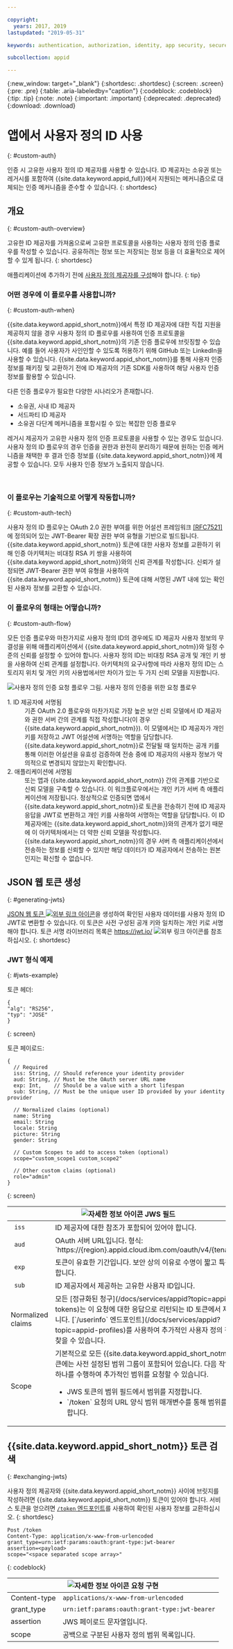 ```yaml
---

copyright:
  years: 2017, 2019
lastupdated: "2019-05-31"

keywords: authentication, authorization, identity, app security, secure, custom, proprietary, 

subcollection: appid

---
```


{:new_window: target="_blank"}
{:shortdesc: .shortdesc}
{:screen: .screen}
{:pre: .pre}
{:table: .aria-labeledby="caption"}
{:codeblock: .codeblock}
{:tip: .tip}
{:note: .note}
{:important: .important}
{:deprecated: .deprecated}
{:download: .download}

# 앱에서 사용자 정의 ID 사용
{: #custom-auth}

인증 시 고유한 사용자 정의 ID 제공자를 사용할 수 있습니다. ID 제공자는 소유권 또는 레거시를 포함하여 {{site.data.keyword.appid_full}}에서 지원되는 메커니즘으로 대체되는 인증 메커니즘을 준수할 수 있습니다.
{: shortdesc}

## 개요
{: #custom-auth-overview}

고유한 ID 제공자를 가져옴으로써 고유한 프로토콜을 사용하는 사용자 정의 인증 플로우를 작성할 수 있습니다. 공유하려는 정보 또는 저장되는 정보 등을 더 효율적으로 제어할 수 있게 됩니다.
{: shortdesc}

애플리케이션에 추가하기 전에 [사용자 정의 제공자를 구성](/docs/services/appid?topic=appid-custom-identity)해야 합니다.
{: tip}

### 어떤 경우에 이 플로우를 사용합니까?
{: #custom-auth-when}

{{site.data.keyword.appid_short_notm}}에서 특정 ID 제공자에 대한 직접 지원을 제공하지 않을 경우 사용자 정의 ID 플로우를 사용하여 인증 프로토콜을 {{site.data.keyword.appid_short_notm}}의 기존 인증 플로우에 브릿징할 수 있습니다. 예를 들어 사용자가 사인인할 수 있도록 허용하기 위해 GitHub 또는 LinkedIn을 사용할 수 있습니다. {{site.data.keyword.appid_short_notm}}를 통해 사용자 인증 정보를 패키징 및 교환하기 전에 ID 제공자의 기존 SDK를 사용하여 해당 사용자 인증 정보를 활용할 수 있습니다.

다른 인증 플로우가 필요한 다양한 시나리오가 존재합니다.

 - 소유권, 사내 ID 제공자 
 - 서드파티 ID 제공자 
 - 소유권 다단계 메커니즘을 포함시킬 수 있는 복잡한 인증 플로우 

레거시 제공자가 고유한 사용자 정의 인증 프로토콜을 사용할 수 있는 경우도 있습니다. 사용자 정의 ID 플로우의 경우 인증을 권한과 완전히 분리하기 때문에 원하는 인증 메커니즘을 채택한 후 결과 인증 정보를 {{site.data.keyword.appid_short_notm}}에 제공할 수 있습니다. 모두 사용자 인증 정보가 노출되지 않습니다.

</br>

### 이 플로우는 기술적으로 어떻게 작동합니까?
{: #custom-auth-tech}

사용자 정의 ID 플로우는 OAuth 2.0 권한 부여를 위한 어설션 프레임워크 [[RFC7521]](https://tools.ietf.org/html/rfc7523#section-2.1)에 정의되어 있는 JWT-Bearer 확장 권한 부여 유형을 기반으로 빌드됩니다. {{site.data.keyword.appid_short_notm}} 토큰에 대한 사용자 정보를 교환하기 위해 인증 아키텍처는 비대칭 RSA 키 쌍을 사용하여 {{site.data.keyword.appid_short_notm}}와의 신뢰 관계를 작성합니다. 신뢰가 설정되면 JWT-Bearer 권한 부여 유형을 사용하여 {{site.data.keyword.appid_short_notm}} 토큰에 대해 서명된 JWT 내에 있는 확인된 사용자 정보를 교환할 수 있습니다.

### 이 플로우의 형태는 어떻습니까?
{: #custom-auth-flow}

모든 인증 플로우와 마찬가지로 사용자 정의 ID의 경우에도 ID 제공자 사용자 정보의 무결성을 위해 애플리케이션에서 {{site.data.keyword.appid_short_notm}}와 일정 수준의 신뢰를 설정할 수 있어야 합니다. 사용자 정의 ID는 비대칭 RSA 공개 및 개인 키 쌍을 사용하여 신뢰 관계를 설정합니다. 아키텍처의 요구사항에 따라 사용자 정의 ID는 스토리지 위치 및 개인 키의 사용법에서만 차이가 있는 두 가지 신뢰 모델을 지원합니다.

![사용자 정의 인증 요청 플로우](images/customauth.png)
그림. 사용자 정의 인증을 위한 요청 플로우

<dl>
  <dt>1. ID 제공자에 서명됨</dt>
    <dd>기존 OAuth 2.0 플로우와 마찬가지로 가장 높은 보안 신뢰 모델에서 ID 제공자와 권한 서버 간의 관계를 직접 작성합니다(이 경우 {{site.data.keyword.appid_short_notm}}). 이 모델에서는 ID 제공자가 개인 키를 저장하고 JWT 어설션에 서명하는 역할을 담당합니다. {{site.data.keyword.appid_short_notm}}로 전달될 때 일치하는 공개 키를 통해 이러한 어설션을 유효성 검증하여 전송 중에 ID 제공자의 사용자 정보가 악의적으로 변경되지 않았는지 확인합니다.</dd>
  <dt>2. 애플리케이션에 서명됨</dt>
    <dd>또는 앱과 {{site.data.keyword.appid_short_notm}} 간의 관계를 기반으로 신뢰 모델을 구축할 수 있습니다. 이 워크플로우에서는 개인 키가 서버 측 애플리케이션에 저장됩니다. 정상적으로 인증되면 앱에서 {{site.data.keyword.appid_short_notm}}로 토큰을 전송하기 전에 ID 제공자 응답을 JWT로 변환하고 개인 키를 사용하여 서명하는 역할을 담당합니다. 이 ID 제공자에는 {{site.data.keyword.appid_short_notm}}와의 관계가 없기 때문에 이 아키텍처에서는 더 약한 신뢰 모델을 작성합니다. {{site.data.keyword.appid_short_notm}}의 경우 서버 측 애플리케이션에서 전송하는 정보를 신뢰할 수 있지만 해당 데이터가 ID 제공자에서 전송하는 원본인지는 확신할 수 없습니다.</dd>
</dl>


## JSON 웹 토큰 생성
{: #generating-jwts}

<a href="https://tools.ietf.org/html/rfc7515" target="blank">JSON 웹 토큰 <img src="../../icons/launch-glyph.svg" alt="외부 링크 아이콘"></a>을 생성하여 확인된 사용자 데이터를 사용자 정의 ID JWT로 변환할 수 있습니다. 이 토큰은 사전 구성된 공개 키와 일치하는 개인 키로 서명해야 합니다. 
토큰 서명 라이브러리 목록은 <a href="https://jwt.io/" target="blank">https://jwt.io/ <img src="../../icons/launch-glyph.svg" alt="외부 링크 아이콘"></a>를 참조하십시오.
{: shortdesc}

### JWT 형식 예제
{: #jwts-example}

토큰 헤더:
  ```
  {
  "alg": "RS256",
  "typ": "JOSE"
  }
  ```
  {: screen}

토큰 페이로드:
  ```
  {
    // Required
    iss: String, // Should reference your identity provider
    aud: String, // Must be the OAuth server URL name
    exp: Int,    // Should be a value with a short lifespan
    sub: String, // Must be the unique user ID provided by your identity provider

    // Normalized claims (optional)
    name: String
    email: String
    locale: String
    picture: String
    gender: String

    // Custom Scopes to add to access token (optional)
    scope="custom_scope1 custom_scope2"

    // Other custom claims (optional)
    role="admin"
  }
  ```
  {: screen}

  <table>
  <thead>
    <th colspan=2><img src="images/idea.png" alt="자세한 정보 아이콘"/> JWS 필드</th>
  </thead>
  <tbody>
    <tr>
      <td><code> iss </code></td>
      <td>ID 제공자에 대한 참조가 포함되어 있어야 합니다.</td>
    </tr>
    <tr>
      <td><code> aud </code></td>
      <td>OAuth 서버 URL입니다. 형식: `https://{region}.appid.cloud.ibm.com/oauth/v4/{tenantId}` </td>
    </tr>
    <tr>
      <td><code> exp </code></td>
      <td>토큰이 유효한 기간입니다. 보안 상의 이유로 수명이 짧고 특정해야 합니다.</td>
    </tr>
    <tr>
      <td><code> sub </code></td>
      <td>ID 제공자에서 제공하는 고유한 사용자 ID입니다.</td>
    </tr>
    <tr>
      <td>Normalized claims</td>
      <td>모든 [정규화된 청구](/docs/services/appid?topic=appid-tokens)는 이 요청에 대한 응답으로 리턴되는 ID 토큰에서 제공됩니다. [`/userinfo` 엔드포인트](/docs/services/appid?topic=appid-profiles)를 사용하여 추가적인 사용자 정의 청구를 찾을 수 있습니다.</td>
    </tr>
    <tr>
      <td>Scope</td>
      <td>기본적으로 모든 {{site.data.keyword.appid_short_notm}} 토큰에는 사전 설정된 범위 그룹이 포함되어 있습니다. 다음 작업 중 하나를 수행하여 추가적인 범위를 요청할 수 있습니다.<ul><li> JWS 토큰의 범위 필드에서 범위를 지정합니다.</li> <li>`/token` 요청의 URL 양식 범위 매개변수를 통해 범위를 지정합니다.</li></ul></td>
    </tr>
  </tbody>
  </table>

## {{site.data.keyword.appid_short_notm}} 토큰 검색
{: #exchanging-jwts}

사용자 정의 제공자와 {{site.data.keyword.appid_short_notm}} 사이에 브릿지를 작성하려면 {{site.data.keyword.appid_short_notm}} 토큰이 있어야 합니다. 서비스 토큰을 얻으려면 [`/token` 엔드포인트](https://us-south.appid.cloud.ibm.com/swagger-ui/#/Authorization_Server_V4/token)를 사용하여 확인된 사용자 정보를 교환하십시오.
{: shortdesc}

  ```
  Post /token
  Content-Type: application/x-www-from-urlencoded
  grant_type=urn:ietf:params:oauth:grant-type:jwt-bearer
  assertion=<payload>
  scope="<space separated scope array>"
  ```
  {: codeblock}
  <table>
    <thead>
      <th colspan=2><img src="images/idea.png" alt="자세한 정보 아이콘"/> 요청 구현</th>
    </thead>
    <tbody>
      <tr>
        <td>Content-type</td>
        <td><code>applications/x-www-from-urlencoded</code></td>
      </tr>
      <tr>
        <td>grant_type</td>
        <td><code>urn:ietf:params:oauth:grant-type:jwt-bearer</code></td>
      </tr>
      <tr>
        <td>assertion</td>
        <td>JWS 페이로드 문자열입니다.</td>
      </tr>
      <tr>
        <td>scope</td>
        <td>공백으로 구분된 사용자 정의 범위 목록입니다.</td>
      </tr>
    </tbody>
  </table>
